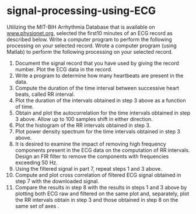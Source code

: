 # signal-processing-using-ECG

Utilizing the MIT-BIH Arrhythmia Database that is available on www.physionet.org, selected the first10 minutes of an ECG record as described below. Write a computer program to perform the following processing on your selected record. Wrote a computer program (using Matlab) to perform the following processing on your selected record.

1.	Document the signal record that you have used by giving the record number. Plot the ECG data in the record. 
2.	Write a program to determine how many heartbeats are present in the data.
3.	Compute the duration of the time interval between successive heart beats, called RR interval. 
4.	Plot the duration of the intervals obtained in step 3 above as a function of time. 
5.	Obtain and plot the autocorrelation for the time intervals obtained in step 3 above. Allow up to 100 samples shift in either direction. 
6.	Plot the histogram of the RR intervals obtained in step 3.
7.	Plot power density spectrum for the time intervals obtained in step 3 above. 
8.	It is desired to examine the impact of removing high frequency components present in the ECG data on the computation of RR intervals. Design an FIR filter to remove the components with frequencies exceeding 50 Hz. 
9.	Using the filtered signal in part 7, repeat steps 1 and 3 above.  
10.	Compute and plot cross correlation of filtered ECG signal obtained in step 7 with the downloaded signal.
11.	Compare the results in step 8 with the results in steps 1 and 3 above by plotting both ECG raw and filtered on the same plot and, separately,  plot the RR intervals obtain in step 3 and those obtained in step 8 on the same set of axes . 

